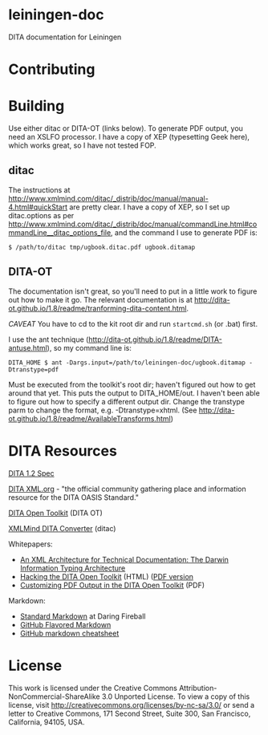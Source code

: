 leiningen-doc
=============

DITA documentation for Leiningen

# Contributing

# Building

Use either ditac or DITA-OT (links below).  To generate PDF output,
you need an XSLFO processor.  I have a copy of XEP (typesetting Geek
here), which works great, so I have not tested FOP.

## ditac

The instructions at
http://www.xmlmind.com/ditac/_distrib/doc/manual/manual-4.html#quickStart
are pretty clear.  I have a copy of XEP, so I set up ditac.options as
per
http://www.xmlmind.com/ditac/_distrib/doc/manual/commandLine.html#commandLine__ditac_options_file,
and the command I use to generate PDF is:

    $ /path/to/ditac tmp/ugbook.ditac.pdf ugbook.ditamap

## DITA-OT

The documentation isn't great, so you'll need to put in a little work
to figure out how to make it go.  The relevant documentation is at
http://dita-ot.github.io/1.8/readme/tranforming-dita-content.html.

*CAVEAT* You have to cd to the kit root dir and run `startcmd.sh` (or
 .bat) first.

I use the ant technique
(http://dita-ot.github.io/1.8/readme/DITA-antuse.html), so my command
line is:

    DITA_HOME $ ant -Dargs.input=/path/to/leiningen-doc/ugbook.ditamap -Dtranstype=pdf

Must be executed from the toolkit's root dir; haven't figured out how
to get around that yet.  This puts the output to DITA_HOME/out.  I
haven't been able to figure out how to specify a different output dir.
Change the transtype parm to change the format,
e.g. -Dtranstype=xhtml. (See
http://dita-ot.github.io/1.8/readme/AvailableTransforms.html)

# DITA Resources

[DITA 1.2 Spec](http://docs.oasis-open.org/dita/v1.2/spec/DITA1.2-spec.html)

[DITA XML.org](http://dita.xml.org/) - "the official community gathering place and information resource for the DITA OASIS Standard."

[DITA Open Toolkit](http://dita-ot.github.io/) (DITA OT)

[XMLMind DITA Converter](http://www.xmlmind.com/ditac/) (ditac)

Whitepapers: 

 * [An XML Architecture for Technical Documentation: The Darwin Information Typing Architecture](http://www.writersua.com/articles/DITA/)
 * [Hacking the DITA Open Toolkit](http://www.scriptorium.com/whitepapers/hackingot/index.html) (HTML)  ([PDF version](http://www.scriptorium.com/whitepapers/hackingot/hackingot.pdf)
 * [Customizing PDF Output in the DITA Open Toolkit](http://www.scriptorium.com/whitepapers/ditaotpdf/DITA-PDF-tweaks.pdf) (PDF)

Markdown:

 * [Standard Markdown](http://daringfireball.net/projects/markdown/syntax) at Daring Fireball
 * [GitHub Flavored Markdown](https://help.github.com/articles/github-flavored-markdown)
 * [GitHub markdown cheatsheet](https://github.com/adam-p/markdown-here/wiki/Markdown-Cheatsheet)

# License

This work is licensed under the Creative Commons Attribution-NonCommercial-ShareAlike 3.0 Unported License. To view a copy of this license, visit http://creativecommons.org/licenses/by-nc-sa/3.0/ or send a letter to Creative Commons, 171 Second Street, Suite 300, San Francisco, California, 94105, USA.

